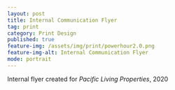 ```yaml
---
layout: post
title: Internal Communication Flyer
tag: print
category: Print Design
published: true
feature-img: /assets/img/print/powerhour2.0.png
feature-img-alt: Internal Communication Flyer
mode: portrait
---
```


Internal flyer created for *Pacific Living Properties*, 2020